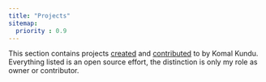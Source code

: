 ```yaml
---
title: "Projects"
sitemap:
  priority : 0.9
---
```

<!--

This page represents the landing page for "projects" section. It is also shown under the homepage header for "projects". It should be therefore relatively short and sweet.

IN the dfault theme, "projects" is divided among "Creations" you authored and "contributions" made to others projects.

-->
<p>This section contains projects <a href="/projects/creations">created</a> and <a href="/projects/contributions">contributed</a> to by Komal Kundu.  Everything listed is an open source effort, the distinction is only my role as owner or contributor.</p>
